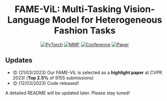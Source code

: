 <div align="center">

# FAME-ViL: Multi-Tasking Vision-Language Model for Heterogeneous Fashion Tasks

<a href="https://pytorch.org/get-started/locally/"><img alt="PyTorch" src="https://img.shields.io/badge/PyTorch-ee4c2c?logo=pytorch&logoColor=white"></a>
<a href="https://mmf.sh/"><img alt="MMF" src="https://img.shields.io/badge/MMF-0054a6?logo=meta&logoColor=white"></a>
[![Conference](http://img.shields.io/badge/CVPR-2023(Highlight)-6790AC.svg)](https://cvpr.thecvf.com/)
[![Paper](http://img.shields.io/badge/Paper-arxiv.2303.02483-B31B1B.svg)](https://arxiv.org/abs/2303.02483)

</div>

## Updates
- :heart_eyes: (21/03/2023) Our FAME-ViL is selected as a **highlight paper** at CVPR 2023! (**Top 2.5%** of 9155 submissions)
- :blush: (12/03/2023) Code released!

A detailed README will be updated later. Please stay tuned!
